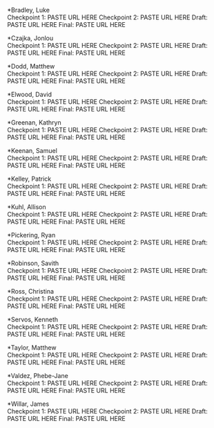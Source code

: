*Bradley, Luke		
	Checkpoint 1: PASTE URL HERE
	Checkpoint 2: PASTE URL HERE
	Draft: PASTE URL HERE
	Final: PASTE URL HERE

*Czajka, Jonlou			
	Checkpoint 1: PASTE URL HERE
	Checkpoint 2: PASTE URL HERE
	Draft: PASTE URL HERE
	Final: PASTE URL HERE

*Dodd, Matthew			
	Checkpoint 1: PASTE URL HERE
	Checkpoint 2: PASTE URL HERE
	Draft: PASTE URL HERE
	Final: PASTE URL HERE

*Elwood, David			
	Checkpoint 1: PASTE URL HERE
	Checkpoint 2: PASTE URL HERE
	Draft: PASTE URL HERE
	Final: PASTE URL HERE

*Greenan, Kathryn			
	Checkpoint 1: PASTE URL HERE
	Checkpoint 2: PASTE URL HERE
	Draft: PASTE URL HERE
	Final: PASTE URL HERE
	
*Keenan, Samuel			
	Checkpoint 1: PASTE URL HERE
	Checkpoint 2: PASTE URL HERE
	Draft: PASTE URL HERE
	Final: PASTE URL HERE
	
*Kelley, Patrick			
	Checkpoint 1: PASTE URL HERE
	Checkpoint 2: PASTE URL HERE
	Draft: PASTE URL HERE
	Final: PASTE URL HERE
	
*Kuhl, Allison		
	Checkpoint 1: PASTE URL HERE
	Checkpoint 2: PASTE URL HERE
	Draft: PASTE URL HERE
	Final: PASTE URL HERE

*Pickering, Ryan			
	Checkpoint 1: PASTE URL HERE
	Checkpoint 2: PASTE URL HERE
	Draft: PASTE URL HERE
	Final: PASTE URL HERE

*Robinson, Savith			
	Checkpoint 1: PASTE URL HERE
	Checkpoint 2: PASTE URL HERE
	Draft: PASTE URL HERE
	Final: PASTE URL HERE

*Ross, Christina	
	Checkpoint 1: PASTE URL HERE
	Checkpoint 2: PASTE URL HERE
	Draft: PASTE URL HERE
	Final: PASTE URL HERE

*Servos, Kenneth	
	Checkpoint 1: PASTE URL HERE
	Checkpoint 2: PASTE URL HERE
	Draft: PASTE URL HERE
	Final: PASTE URL HERE
	
*Taylor, Matthew	
	Checkpoint 1: PASTE URL HERE
	Checkpoint 2: PASTE URL HERE
	Draft: PASTE URL HERE
	Final: PASTE URL HERE

*Valdez, Phebe-Jane		
	Checkpoint 1: PASTE URL HERE
	Checkpoint 2: PASTE URL HERE
	Draft: PASTE URL HERE
	Final: PASTE URL HERE

*Willar, James	
	Checkpoint 1: PASTE URL HERE
	Checkpoint 2: PASTE URL HERE
	Draft: PASTE URL HERE
	Final: PASTE URL HERE

